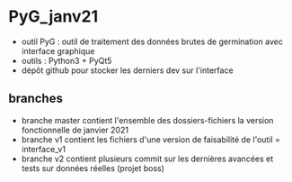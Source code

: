 # PyG_janv21

* outil PyG : outil de traitement des données brutes de germination avec interface graphique
* outils : Python3 + PyQt5
* dépôt github pour stocker les derniers dev sur l'interface

## branches
* branche master contient l'ensemble des dossiers-fichiers la version fonctionnelle de janvier 2021
* branche v1 contient les fichiers d'une version de faisabilité de l'outil = interface_v1
* branche v2 contient plusieurs commit sur les dernières avancées et tests sur données réelles (projet boss)
